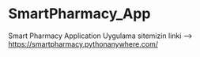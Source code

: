 # SmartPharmacy_App
Smart Pharmacy Application
Uygulama sitemizin linki --> https://smartpharmacy.pythonanywhere.com/
